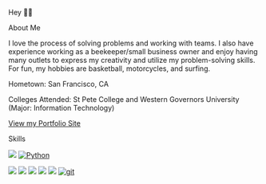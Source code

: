 
Hey 👋🏼

About Me

<p>I love the process of solving problems and working with teams. I also have experience working as a beekeeper/small business owner and enjoy having many outlets to express my creativity and utilize my problem-solving skills. For fun, my hobbies are basketball, motorcycles, and surfing.</p>
<p>Hometown:    San Francisco, CA</p>
<p>Colleges Attended:    St Pete College and Western Governors University (Major: Information Technology)</p>
<p><a href="http://www.oweniwamasa.com/">View my Portfolio Site</a></p>

Skills

<a href="https://developer.mozilla.org/en-US/docs/Web/JavaScript"><img src="https://img.shields.io/badge/-JavaScript-F7DF1E?logo=JavaScript&logoColor=333333" /></a>
<a href="https://www.python.org/"><img alt="Python" src="https://img.shields.io/badge/-Python-3776AB?style=flat-square&logo=Python&logoColor=white&" /></a>

<a href="https://developer.mozilla.org/en-US/docs/Web/CSS"><img src="https://img.shields.io/badge/-CSS3-1572B6?logo=CSS3" /></a>
<a href="https://developer.mozilla.org/en-US/docs/Web/HTML"><img src="https://img.shields.io/badge/-HTML5-E34F26?logo=HTML5&logoColor=ffffff" /></a>
<a href="https://www.postgresql.org/"><img src="https://img.shields.io/badge/-PostgreSQL-336791?logo=PostgreSQL" /></a>
<a href="https://sequelize.org/"><img src="https://img.shields.io/badge/-Sequelize-039BE5" /></a>
<a href=https://www.sqlalchemy.org/><img src="https://img.shields.io/badge/-SQLAlchemy-red" /></a>
<a href="#"><img alt="git" src="https://img.shields.io/badge/-Git-F05032?style=flat-square&logo=git&logoColor=white" /></a>
